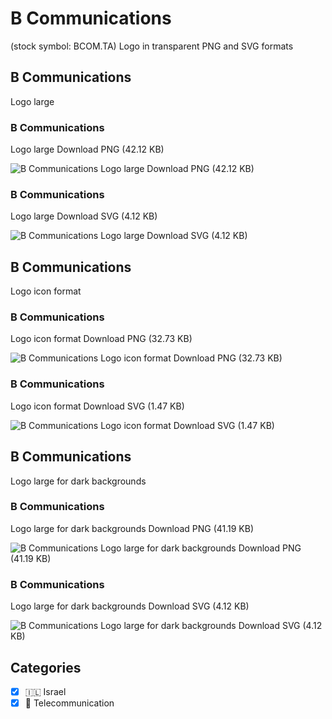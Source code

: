 # B Communications
 (stock symbol: BCOM.TA) Logo in transparent PNG and SVG formats

## B Communications
 Logo large

### B Communications
 Logo large Download PNG (42.12 KB)

![B Communications
 Logo large Download PNG (42.12 KB)](/img/orig/BCOM.TA_BIG-f6489eed.png)

### B Communications
 Logo large Download SVG (4.12 KB)

![B Communications
 Logo large Download SVG (4.12 KB)](/img/orig/BCOM.TA_BIG-b178a6d2.svg)

## B Communications
 Logo icon format

### B Communications
 Logo icon format Download PNG (32.73 KB)

![B Communications
 Logo icon format Download PNG (32.73 KB)](/img/orig/BCOM.TA-060e8ebc.png)

### B Communications
 Logo icon format Download SVG (1.47 KB)

![B Communications
 Logo icon format Download SVG (1.47 KB)](/img/orig/BCOM.TA-10ff04a5.svg)

## B Communications
 Logo large for dark backgrounds

### B Communications
 Logo large for dark backgrounds Download PNG (41.19 KB)

![B Communications
 Logo large for dark backgrounds Download PNG (41.19 KB)](/img/orig/BCOM.TA_BIG.D-8b6a37bd.png)

### B Communications
 Logo large for dark backgrounds Download SVG (4.12 KB)

![B Communications
 Logo large for dark backgrounds Download SVG (4.12 KB)](/img/orig/BCOM.TA_BIG.D-3950c9ac.svg)



## Categories
- [x] 🇮🇱 Israel
- [x] 📡 Telecommunication
